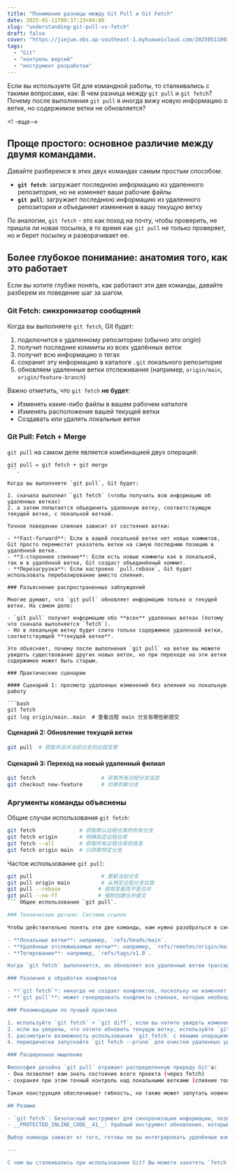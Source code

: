 ```yaml
---
title: "Понимание разницы между Git Pull и Git Fetch"
date: 2025-05-11T00:37:23+04:00
slug: "understanding-git-pull-vs-fetch"
draft: false
cover: "https://jiejue.obs.ap-southeast-1.myhuaweicloud.com/20250511003918182.webp"
tags:
  - "Git"
  - "контроль версий"
  - "инструмент разработки"
---
```


Если вы используете Git для командной работы, то сталкивались с такими вопросами, как: В чем разница между `git pull` и `git fetch`? Почему после выполнения `git pull` я иногда вижу новую информацию о ветке, но содержимое ветки не обновляется?

<! -еще-->

## Проще простого: основное различие между двумя командами.

Давайте разберемся в этих двух командах самым простым способом:

- **`git fetch`**: загружает последнюю информацию из удаленного репозитория, но не изменяет ваши рабочие файлы
- **`git pull`**: загружает последнюю информацию из удаленного репозитория и объединяет изменения в вашу текущую ветку

По аналогии, `git fetch` - это как поход на почту, чтобы проверить, не пришла ли новая посылка, в то время как `git pull` не только проверяет, но и берет посылку и разворачивает ее.

## Более глубокое понимание: анатомия того, как это работает

Если вы хотите глубже понять, как работают эти две команды, давайте разберем их поведение шаг за шагом.

### Git Fetch: синхронизатор сообщений

Когда вы выполняете `git fetch`, Git будет:

1. подключится к удаленному репозиторию (обычно это origin)
2. получит последние коммиты из всех удалённых веток
3. получит всю информацию о тегах
4. сохранит эту информацию в каталоге `.git` локального репозитория
5. обновляем удаленные ветки отслеживания (например, `origin/main`, `origin/feature-branch`)

Важно отметить, что `git fetch` **не будет**:
- Изменять какие-либо файлы в вашем рабочем каталоге
- Изменять расположение вашей текущей ветки
- Создавать или удалять локальные ветки

### Git Pull: Fetch + Merge

`git pull` на самом деле является комбинацией двух операций:

```
git pull = git fetch + git merge
```.

Когда вы выполняете `git pull`, Git будет:

1. сначала выполнит `git fetch` (чтобы получить всю информацию об удаленных ветках)
2. а затем попытается объединить удаленную ветку, соответствующую текущей ветке, с локальной веткой.

Точное поведение слияния зависит от состояния ветки:

- **Fast-forward**: Если в вашей локальной ветке нет новых коммитов, Git просто переместит указатель ветки на самую последнюю позицию в удалённой ветке.
- **3-стороннее слияние**: Если есть новые коммиты как в локальной, так и в удалённой ветке, Git создаст объединённый коммит.
- **Перезагрузка**: Если настроено `pull.rebase`, Git будет использовать перебазирование вместо слияния.

### Разъяснение распространенных заблуждений

Многие думают, что `git pull` обновляет информацию только о текущей ветке. На самом деле:

- `git pull` получит информацию обо **всех** удаленных ветках (потому что сначала выполняется `fetch`).
- Но в локальную ветку будет слито только содержимое удаленной ветки, соответствующей **текущей ветке**.

Это объясняет, почему после выполнения `git pull` на ветке вы можете увидеть существование других новых веток, но при переходе на эти ветки содержимое может быть старым.

### Практические сценарии

#### Сценарий 1: просмотр удаленных изменений без влияния на локальную работу

```bash
git fetch
git log origin/main..main  # 查看远程 main 分支有哪些新提交
```

#### Сценарий 2: Обновление текущей ветки

```bash
git pull  # 获取并合并当前分支的远程变更
```

#### Сценарий 3: Переход на новый удаленный филиал

```bash
git fetch                     # 获取所有远程分支信息
git checkout new-feature      # 切换到新分支
```

### Аргументы команды объяснены

Общие случаи использования `git fetch`:
```bash
git fetch              # 获取默认远程仓库的所有分支
git fetch origin       # 明确指定远程仓库
git fetch --all        # 获取所有远程仓库的信息
git fetch origin main  # 只获取特定分支
```

Частое использование `git pull`:
```bash
git pull                      # 更新当前分支
git pull origin main          # 从特定远程分支拉取
git pull --rebase            # 使用变基而不是合并
git pull --no-ff             # 强制创建合并提交
``` Общее использование `git pull`.

### Технические детали: Система ссылок

Чтобы действительно понять эти две команды, нам нужно разобраться в системе ссылок Git'а:

- **Локальные ветки**: например, `refs/heads/main`.
- **Удалённые отслеживаемые ветки**: например, `refs/remotes/origin/main`.
- **Тегирование**: например, `refs/tags/v1.0`.

Когда `git fetch` выполняется, он обновляет все удаленные ветви трассировки. Эти ветки подобны закладкам, отмечающим местоположение различных веток удаленного хранилища.

### Различия в обработке конфликтов

- **`git fetch`*: никогда не создает конфликтов, поскольку не изменяет рабочий каталог
- **`git pull`**: может генерировать конфликты слияния, которые необходимо разрешать вручную

### Рекомендации по лучшей практике

1. используйте `git fetch` + `git diff`, если вы хотите увидеть изменения перед слиянием
2. если вы уверены, что хотите обновить текущую ветку, используйте `git pull`.
3. рассмотрите возможность использования `git fetch` с явными операциями слияния в ваших сценариях автоматизации.
4. периодически запускайте `git fetch --prune` для очистки удаленных удаленных веток.

### Расширенное мышление

Философия дизайна `git pull` отражает распределенную природу Git'а:
- Она позволяет вам знать состояние всего проекта (через fetch)
- сохраняя при этом точный контроль над локальными ветками (слияние только текущей ветки).

Такая конструкция обеспечивает гибкость, но также может запутать новичков. Поймите это, и вы сможете воспользоваться всеми преимуществами Git'а.

## Резюме

- `git fetch`: Безопасный инструмент для синхронизации информации, позволяющий только получать ее, но не изменять.
- __PROTECTED_INLINE_CODE__41__: Удобный инструмент обновления, который получает и объединяет текущие ветки.

Выбор команды зависит от того, готовы ли вы интегрировать удалённые изменения в свою локальную работу. Если вы сомневаетесь, то безопаснее сначала выполнить `fetch`, а затем проверить.

---

С чем вы сталкивались при использовании Git? Вы можете захотеть `fetch` узнать статус удаленного репозитория, прежде чем решить, стоит ли `pull` его использовать. В конце концов, лучше знать своего врага, чем себя.
